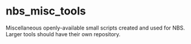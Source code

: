 # nbs_misc_tools
Miscellaneous openly-available small scripts created and used for NBS. Larger tools should have their own repository.
